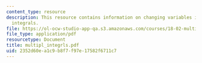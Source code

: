 ```yaml
---
content_type: resource
description: This resource contains information on changing variables in multiple
  integrals.
file: https://ol-ocw-studio-app-qa.s3.amazonaws.com/courses/18-02-multivariable-calculus-spring-2006/2352d60ea1c9b8f7f97e17582f6711c7_multipl_integrls.pdf
file_type: application/pdf
resourcetype: Document
title: multipl_integrls.pdf
uid: 2352d60e-a1c9-b8f7-f97e-17582f6711c7
---
```

